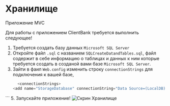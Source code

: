 

# Хранилище
Приложение MVC

Для работы с приложением ClientBank требуется выполнить следующее!

1. Требуется создать базу данных `Microsoft SQL Server`
2. Откройте файл `.sql` с названием `SQLCreateDatandTables.sql`, 
   файл содержит в себе информацию о таблицах и данных к ним которые требуется 
   создать в созданой вами базе  `Microsoft SQL Server`.
3. Зайти в фаил `Web.config` изменить строку `connectionStrings` для подключения к вашей базе,
    ```C#
      <connectionStrings>
    <add name="StorageDatabase" connectionString="Data Source=(LocalDB)\MSSQLLocalDB;Initial Catalog=TreeViewData;Integrated Security=True;" providerName="System.Data.SqlClient" />
  </connectionStrings>
    ```
5. Запускайте приложение!


<img src="https://github.com/nikolaynn1984/Portfolio/tree/main/MVC/scrin.png" max-width="500" alt="Скрин Хранилище">
